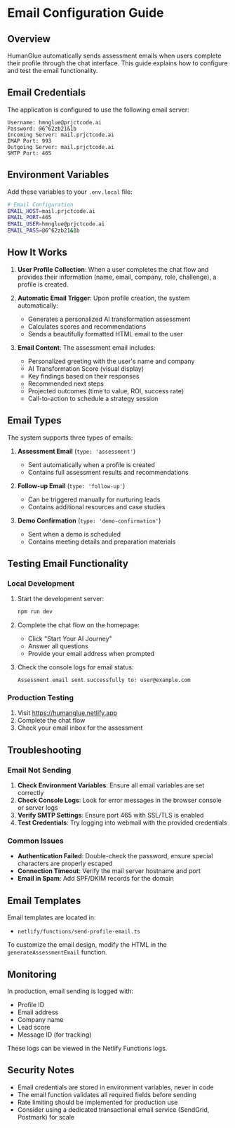 # Email Configuration Guide

## Overview

HumanGlue automatically sends assessment emails when users complete their profile through the chat interface. This guide explains how to configure and test the email functionality.

## Email Credentials

The application is configured to use the following email server:

```
Username: hmnglue@prjctcode.ai
Password: @6^62zb21&1b
Incoming Server: mail.prjctcode.ai
IMAP Port: 993
Outgoing Server: mail.prjctcode.ai
SMTP Port: 465
```

## Environment Variables

Add these variables to your `.env.local` file:

```bash
# Email Configuration
EMAIL_HOST=mail.prjctcode.ai
EMAIL_PORT=465
EMAIL_USER=hmnglue@prjctcode.ai
EMAIL_PASS=@6^62zb21&1b
```

## How It Works

1. **User Profile Collection**: When a user completes the chat flow and provides their information (name, email, company, role, challenge), a profile is created.

2. **Automatic Email Trigger**: Upon profile creation, the system automatically:
   - Generates a personalized AI transformation assessment
   - Calculates scores and recommendations
   - Sends a beautifully formatted HTML email to the user

3. **Email Content**: The assessment email includes:
   - Personalized greeting with the user's name and company
   - AI Transformation Score (visual display)
   - Key findings based on their responses
   - Recommended next steps
   - Projected outcomes (time to value, ROI, success rate)
   - Call-to-action to schedule a strategy session

## Email Types

The system supports three types of emails:

1. **Assessment Email** (`type: 'assessment'`)
   - Sent automatically when a profile is created
   - Contains full assessment results and recommendations

2. **Follow-up Email** (`type: 'follow-up'`)
   - Can be triggered manually for nurturing leads
   - Contains additional resources and case studies

3. **Demo Confirmation** (`type: 'demo-confirmation'`)
   - Sent when a demo is scheduled
   - Contains meeting details and preparation materials

## Testing Email Functionality

### Local Development

1. Start the development server:
   ```bash
   npm run dev
   ```

2. Complete the chat flow on the homepage:
   - Click "Start Your AI Journey"
   - Answer all questions
   - Provide your email address when prompted

3. Check the console logs for email status:
   ```
   Assessment email sent successfully to: user@example.com
   ```

### Production Testing

1. Visit https://humanglue.netlify.app
2. Complete the chat flow
3. Check your email inbox for the assessment

## Troubleshooting

### Email Not Sending

1. **Check Environment Variables**: Ensure all email variables are set correctly
2. **Check Console Logs**: Look for error messages in the browser console or server logs
3. **Verify SMTP Settings**: Ensure port 465 with SSL/TLS is enabled
4. **Test Credentials**: Try logging into webmail with the provided credentials

### Common Issues

- **Authentication Failed**: Double-check the password, ensure special characters are properly escaped
- **Connection Timeout**: Verify the mail server hostname and port
- **Email in Spam**: Add SPF/DKIM records for the domain

## Email Templates

Email templates are located in:
- `netlify/functions/send-profile-email.ts`

To customize the email design, modify the HTML in the `generateAssessmentEmail` function.

## Monitoring

In production, email sending is logged with:
- Profile ID
- Email address
- Company name
- Lead score
- Message ID (for tracking)

These logs can be viewed in the Netlify Functions logs.

## Security Notes

- Email credentials are stored in environment variables, never in code
- The email function validates all required fields before sending
- Rate limiting should be implemented for production use
- Consider using a dedicated transactional email service (SendGrid, Postmark) for scale 